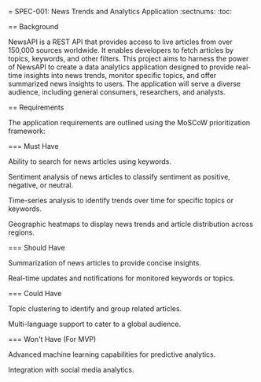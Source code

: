 = SPEC-001: News Trends and Analytics Application
:sectnums:
:toc:

== Background

NewsAPI is a REST API that provides access to live articles from over 150,000 sources worldwide. It enables developers to fetch articles by topics, keywords, and other filters. This project aims to harness the power of NewsAPI to create a data analytics application designed to provide real-time insights into news trends, monitor specific topics, and offer summarized news insights to users. The application will serve a diverse audience, including general consumers, researchers, and analysts.

== Requirements

The application requirements are outlined using the MoSCoW prioritization framework:

=== Must Have

Ability to search for news articles using keywords.

Sentiment analysis of news articles to classify sentiment as positive, negative, or neutral.

Time-series analysis to identify trends over time for specific topics or keywords.

Geographic heatmaps to display news trends and article distribution across regions.

=== Should Have

Summarization of news articles to provide concise insights.

Real-time updates and notifications for monitored keywords or topics.

=== Could Have

Topic clustering to identify and group related articles.

Multi-language support to cater to a global audience.

=== Won't Have (For MVP)

Advanced machine learning capabilities for predictive analytics.

Integration with social media analytics.
